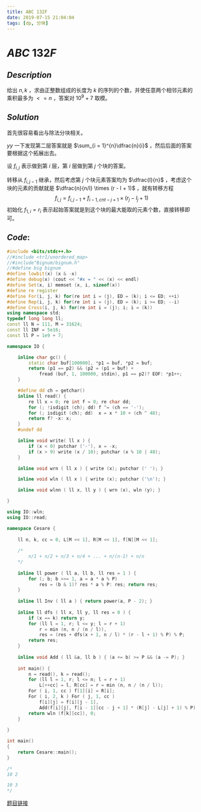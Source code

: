 ```yaml
---
title: ABC 132F
date: 2019-07-15 21:04:04
tags: [dp, 分块]
---
```


# $ABC\ 132F$ 



## $Description$

给出 $n, k$ ，求由正整数组成的长度为 $k$ 的序列的个数，并使任意两个相邻元素的乘积最多为 $<= n$ ，答案对 $10 ^ 9 + 7$ 取模。



## $Solution$

首先很容易看出与除法分块相关。

$yy$ 一下发现第二层答案就是 $\sum_{i = 1}^{n}\dfrac{n}{i}$ ，然后后面的答案要根据这个拓展出去。

设  $f_{i, j}$ 表示做到第 $i$ 层，第 $i$ 层做到第 $j$ 个块的答案。

转移从 $f_{i, j - 1}$ 继承，然后考虑第 $j$ 个块元素答案均为 $\dfrac{l}{n}$ ，考虑这个块的元素的贡献就是 $\dfrac{n}{n/l} \times (r - l + 1)$  ，就有转移方程
$$
f_{i, j} = f_{i, j - 1} + f_{i - 1, cnt - j + 1} \times (r_j - l_j + 1)
$$
初始化 $f_{1, i} = r_i$ 表示起始答案就是到这个块的最大能取的元素个数，直接转移即可。



## $Code:$

```cpp
#include <bits/stdc++.h>
//#include <tr1/unordered_map>
//#include"Bignum/bignum.h"
//#define big bignum
#define lowbit(x) (x & -x)
#define debug(x) (cout << "#x = " << (x) << endl)
#define Set(x, i) memset (x, i, sizeof(x))
#define re register
#define For(i, j, k) for(re int i = (j), ED = (k); i <= ED; ++i)
#define Rep(i, j, k) for(re int i = (j), ED = (k); i >= ED; --i)
#define Cross(i, j, k) for(re int i = (j); i; i = (k))
using namespace std;
typedef long long ll;
const ll N = 111, M = 31624;
const ll INF = 5e16;
const ll P = 1e9 + 7;

namespace IO {

    inline char gc() {
        static char buf[100000], *p1 = buf, *p2 = buf;
        return (p1 == p2) && (p2 = (p1 = buf) +
            fread (buf, 1, 100000, stdin), p1 == p2)? EOF: *p1++;
    }

    #define dd ch = getchar()
    inline ll read() {
        re ll x = 0; re int f = 0; re char dd;
        for (; !isdigit (ch); dd) f ^= (ch == '-');
        for (; isdigit (ch); dd)  x = x * 10 + (ch ^ 48);
        return f? -x: x;
    }
    #undef dd

    inline void write( ll x ) {
        if (x < 0) putchar ('-'), x = -x;
        if (x > 9) write (x / 10); putchar (x % 10 | 48);
    }

    inline void wrn ( ll x ) { write (x); putchar (' '); }

    inline void wln ( ll x ) { write (x); putchar ('\n'); }

    inline void wlnn ( ll x, ll y ) { wrn (x), wln (y); }

}

using IO::wln;
using IO::read;

namespace Cesare {
    
    ll n, k, cc = 0, L[M << 1], R[M << 1], f[N][M << 1];
    
    /*
        n/1 + n/2 + n/3 + n/4 + ... + n/(n-1) + n/n
    */
    
    inline ll power ( ll a, ll b, ll res = 1 ) {
        for (; b; b >>= 1, a = a * a % P) 
            res = (b & 1)? res * a % P: res; return res;
    }
    
    inline ll Inv ( ll a ) { return power(a, P - 2); }
    
    inline ll dfs ( ll x, ll y, ll res = 0 ) {
        if (x == k) return y;
        for (ll l = 1, r; l <= y; l = r + 1) 
            r = min (n, n / (n / l)), 
            res = (res + dfs(x + 1, n / l) * (r - l + 1) % P) % P;
        return res;
    }
    
    inline void Add ( ll &a, ll b ) { (a += b) >= P && (a -= P); }
    
    int main() {
        n = read(), k = read(); 
        for (ll l = 1, r; l <= n; l = r + 1) 
            L[++cc] = l, R[cc] = r = min (n, n / (n / l));
        For ( i, 1, cc ) f[1][i] = R[i];
        For ( i, 2, k ) For ( j, 1, cc ) 
            f[i][j] = f[i][j - 1], 
            Add(f[i][j], f[i - 1][cc - j + 1] * (R[j] - L[j] + 1) % P);
        return wln (f[k][cc]), 0;
    }
    
}

int main()
{
    return Cesare::main();
}

/*
10 2

10 3
*/


```

[题目链接](https://atcoder.jp/contests/abc132/tasks/abc132_f)